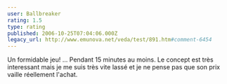 ```yaml
---
user: Ballbreaker
rating: 1.5
type: rating
published: 2006-10-25T07:04:06.000Z
legacy_url: http://www.emunova.net/veda/test/891.htm#comment-6454
---
```

Un formidable jeu! ... Pendant 15 minutes au moins.
Le concept est très interessant mais je me suis très vite lassé et je ne pense pas que son prix vaille réellement l'achat.